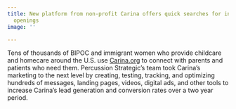 ```yaml
---
title: New platform from non-profit Carina offers quick searches for in-home childcare
  openings
image: ''

---
```

Tens of thousands of BIPOC and immigrant women who provide childcare and homecare around the U.S. use [Carina.org](http://carina.org/) to connect with parents and patients who need them. Percussion Strategic’s team took Carina’s marketing to the next level by creating, testing, tracking, and optimizing hundreds of messages, landing pages, videos, digital ads, and other tools to increase Carina’s lead generation and conversion rates over a two year period.